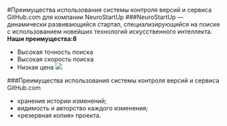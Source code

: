 #Преимущества использования системы контроля версий и сервиса GitHub.com для компании NeuroStartUp
###NeuroStartUp — динамически развивающийся стартап, специализирующийся на поиске с использованием новейших технологий искусственного интеллекта.
**Наши преимущества:8**
* Высокая точность поиска
* Высокая скорость поиска
* Низкая цена
![](https://camo.githubusercontent.com/ace14ee894d150192a7b05b12410738aa65528da742bbce69315a5f441320ea7/68747470733a2f2f692e696d6775722e636f6d2f495a4f525769492e706e67)

###Преимущества использования системы контроля версий и сервиса GitHub.com
* хранение истории изменений;
* видимость и авторство каждого изменения;
* «резервная копия» проекта.

